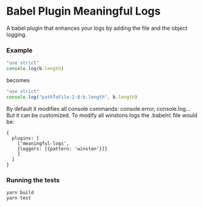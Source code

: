 Babel Plugin Meaningful Logs
======

A babel plugin that enhances your logs by adding the file and the object logging.

### Example
```javascript
"use strict"
console.log(b.length)
```

becomes

```javascript
"use strict"
console.log("pathToFile:2:8:b.length", b.length)
```

By default it modifies all console commands: console.error, console.log... But it can be customized. To modify all winstons logs the .babelrc file would be:

```
{
  plugins: [
    ['meaningful-logs',
    {loggers: [{pattern: 'winston'}]}
    ]
  ]
}
```


### Running the tests

    yarn build
    yarn test
